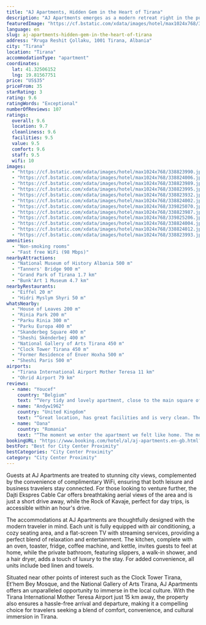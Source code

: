 ```yaml
---
title: "AJ Apartments, Hidden Gem in the Heart of Tirana"
description: "AJ Apartments emerges as a modern retreat right in the pulsating heart of Tirana, offering a seamless blend of comfort and convenience for travelers."
featuredImage: "https://cf.bstatic.com/xdata/images/hotel/max1024x768/338823990.jpg?k=d3fd9190741554b0e4d4cfab8f7353203c2f10391238b7d25eafb8c8ee56adfa&o=&hp=1"
language: en
slug: aj-apartments-hidden-gem-in-the-heart-of-tirana
address: "Rruga Reshit Çollaku, 1001 Tirana, Albania"
city: "Tirana"
location: "Tirana"
accommodationType: "apartment"
coordinates:
  lat: 41.32506152
  lng: 19.81567751
price: "US$35"
priceFrom: 35
starRating: 3
rating: 9.6
ratingWords: "Exceptional"
numberOfReviews: 107
ratings:
  overall: 9.6
  location: 9.7
  cleanliness: 9.6
  facilities: 9.5
  value: 9.5
  comfort: 9.6
  staff: 9.5
  wifi: 10
images:
  - "https://cf.bstatic.com/xdata/images/hotel/max1024x768/338823990.jpg?k=d3fd9190741554b0e4d4cfab8f7353203c2f10391238b7d25eafb8c8ee56adfa&o=&hp=1"
  - "https://cf.bstatic.com/xdata/images/hotel/max1024x768/338824006.jpg?k=185aa492a0b6c8d3b2f727f4347c806633dd166e978d524eebbb4075e546c451&o=&hp=1"
  - "https://cf.bstatic.com/xdata/images/hotel/max1024x768/338823989.jpg?k=2190197e2d9ea5a9f7c992926aa6dd8b1356d26173e40a991a86e7bf290ec8b9&o=&hp=1"
  - "https://cf.bstatic.com/xdata/images/hotel/max1024x768/338823995.jpg?k=8d15770276b597510339a77b2231afa6fbc47cc9c662ed3556490823dd4ac0d3&o=&hp=1"
  - "https://cf.bstatic.com/xdata/images/hotel/max1024x768/338823932.jpg?k=ac49a3dcc42c80c0a0deafb5e0059c59a9b288ad5cf095d9caee47db1c481ec3&o=&hp=1"
  - "https://cf.bstatic.com/xdata/images/hotel/max1024x768/338824002.jpg?k=66fbd9de54953518746e45774d1b49a1d1b15fa17ec9a456afac3cde4b2fa9ef&o=&hp=1"
  - "https://cf.bstatic.com/xdata/images/hotel/max1024x768/339825070.jpg?k=88a513182a7cc18fdefd905620bf777c0ee321d92796405dcd107f1231507d7c&o=&hp=1"
  - "https://cf.bstatic.com/xdata/images/hotel/max1024x768/338823987.jpg?k=5894386bcf60f08395f4f5cbb22f3b6ce83e12aa21d692b987c52289f6becea8&o=&hp=1"
  - "https://cf.bstatic.com/xdata/images/hotel/max1024x768/339825206.jpg?k=5d9a9d36706fa1097149b4ebd1ddfd389e6bc8ef47a1e2d2b78dec4bcbb7c696&o=&hp=1"
  - "https://cf.bstatic.com/xdata/images/hotel/max1024x768/338824004.jpg?k=a4e305e4ba519bb9a84f61fae1f73fa9a07c4b7361fa3cbb834fcfe39ee6d888&o=&hp=1"
  - "https://cf.bstatic.com/xdata/images/hotel/max1024x768/338824012.jpg?k=568be32a615aa3dd25ad32fcbf53611c616ec2e6ee4a1fafbd3995eb6ccdafa7&o=&hp=1"
  - "https://cf.bstatic.com/xdata/images/hotel/max1024x768/338823993.jpg?k=e5cb429d793ee7f4fa2139db92fd6aea322eb8303f25845dafda2378a6c62696&o=&hp=1"
amenities:
  - "Non-smoking rooms"
  - "Fast free WiFi (98 Mbps)"
nearbyAttractions:
  - "National Museum of History Albania 500 m"
  - "Tanners' Bridge 900 m"
  - "Grand Park of Tirana 1.7 km"
  - "Bunk'Art 1 Museum 4.7 km"
nearbyRestaurants:
  - "Eiffel 20 m"
  - "Hidri Myslym Shyri 50 m"
whatsNearby:
  - "House of Leaves 200 m"
  - "Rinia Park 200 m"
  - "Parku Rinia 300 m"
  - "Parku Europa 400 m"
  - "Skanderbeg Square 400 m"
  - "Sheshi Skënderbej 400 m"
  - "National Gallery of Arts Tirana 450 m"
  - "Clock Tower Tirana 450 m"
  - "Former Residence of Enver Hoxha 500 m"
  - "Sheshi Paris 500 m"
airports:
  - "Tirana International Airport Mother Teresa 11 km"
  - "Ohrid Airport 79 km"
reviews:
  - name: "Youcef"
    country: "Belgium"
    text: "“Very tidy and lovely apartment, close to the main square of Tirana, equipped with everything you need. A good bed and nice bathroom. Jurgen is a great host and available when you need him, We had a great stay so we highly recommend this...”"
  - name: "Andyw1962"
    country: "United Kingdom"
    text: "“Great location, has great facilities and is very clean. The hosts were really nice and even paid a local shop to print out a Ryanair boarding pass. The nearby Creperie Piadineri Syri i Kaltër is a great local bar where a piano player plays each...”"
  - name: "Oana"
    country: "Romania"
    text: "“The moment we enter the apartment we felt like home. The moment after we felt even better. Great placement in the heart of Tirana, cozy apartment with all the amenities we needed for the 3 nights stay.”"
bookingURL: "https://www.booking.com/hotel/al/aj-apartments.en-gb.html?aid=8035640"
bestFor: "Best for City Center Proximity"
bestCategories: "City Center Proximity"
category: "City Center Proximity"
---
```


Guests at AJ Apartments are treated to stunning city views, complemented by the convenience of complimentary WiFi, ensuring that both leisure and business travelers stay connected. For those looking to venture further, the Dajti Ekspres Cable Car offers breathtaking aerial views of the area and is just a short drive away, while the Rock of Kavaje, perfect for day trips, is accessible within an hour's drive.

The accommodations at AJ Apartments are thoughtfully designed with the modern traveler in mind. Each unit is fully equipped with air conditioning, a cozy seating area, and a flat-screen TV with streaming services, providing a perfect blend of relaxation and entertainment. The kitchen, complete with an oven, toaster, fridge, coffee machine, and kettle, invites guests to feel at home, while the private bathroom, featuring slippers, a walk-in shower, and a hair dryer, adds a touch of luxury to the stay. For added convenience, all units include bed linen and towels.

Situated near other points of interest such as the Clock Tower Tirana, Et'hem Bey Mosque, and the National Gallery of Arts Tirana, AJ Apartments offers an unparalleled opportunity to immerse in the local culture. With the Tirana International Mother Teresa Airport just 15 km away, the property also ensures a hassle-free arrival and departure, making it a compelling choice for travelers seeking a blend of comfort, convenience, and cultural immersion in Tirana.